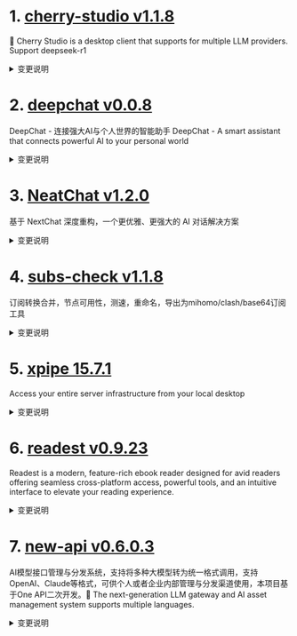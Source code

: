 
# 1. [cherry-studio v1.1.8](https://github.com/CherryHQ/cherry-studio/releases/tag/v1.1.8)  
🍒 Cherry Studio is a desktop client that supports for multiple LLM providers. Support deepseek-r1
<details>
<summary>变更说明</summary>

# 更新内容

1. 知识库设置增加重排模型，提升知识库的准确性
2. 修复部分服务商无法正常对话问题
3. 自定义服务商增加兼容模式，开启兼容模式之后传文档也不会报错了
4. 增加 Github Copilot 服务商
5. PlantUML 预览支持放大和缩小
6. 联网模式支持增强模式，可以预先处理搜索关键词

## What's Changed
...  

</details>

# 2. [deepchat v0.0.8](https://github.com/ThinkInAIXYZ/deepchat/releases/tag/v0.0.8)  
DeepChat - 连接强大AI与个人世界的智能助手 DeepChat - A smart assistant that connects powerful AI to your personal world
<details>
<summary>变更说明</summary>

🚀 DeepChat 0.0.8 正式发布 | 重新定义你的 AI 对话体验！
—— 更强大，更灵活，更智能，开启高效沟通新高度 🌟

✨ 本次主要更新内容 ✨
* Artifacts 支持 React 渲染，更好的交互和体验
* 支持自定义搜索引擎，模型自动本地解析搜索结果，猛击教程快来试试[自定义搜索引擎教程](https://github.com/ThinkInAIXYZ/deepchat/wiki/%E8%87%AA%E5%AE%9A%E4%B9%89%E6%90%9C%E7%B4%A2%E5%BC%95%E6%93%8E%E7%9A%84%E4%BD%BF%E7%94%A8%E6%96%B9%E6%B3%95-%7C-Custom-Search-Engines)
* 支持数据备份和还原，只需要一个文件夹，数据随身带（支持各类网盘，u盘，硬盘随意带走，随意导入，你的数据掌控在你自己手上）
* 增加了投屏保护模式，开会投屏不方便展示DeepChat的内容？没关系，自动遮罩/隐藏，保护用户隐私
* 增加了搜索预览模式，可以清晰的看到整个搜索的过程，了解DeepChat如何智能化的帮你搜索资料
* 优化了体验，修复了大量bug 
...  

</details>

# 3. [NeatChat v1.2.0](https://github.com/tianzhentech/NeatChat/releases/tag/v1.2.0)  
基于 NextChat 深度重构，一个更优雅、更强大的 AI 对话解决方案
<details>
<summary>变更说明</summary>

M C P！

## What's Changed
* Bump lint-staged from 13.2.2 to 15.5.0 by @dependabot in https://github.com/tianzhentech/NeatChat/pull/17
* Bump eslint-plugin-prettier from 5.1.3 to 5.2.3 by @dependabot in https://github.com/tianzhentech/NeatChat/pull/15
* Bump node-fetch from 3.3.1 to 3.3.2 by @dependabot in https://github.com/tianzhentech/NeatChat/pull/13
* Bump axios from 1.7.5 to 1.8.3 by @dependabot in https://github.com/tianzhentech/NeatChat/pull/14
* Bump remark-breaks from 3.0.2 to 4.0.0 by @dependabot in https://github.com/tianzhentech/NeatChat/pull/16


...  

</details>

# 4. [subs-check v1.1.8](https://github.com/beck-8/subs-check/releases/tag/v1.1.8)  
订阅转换合并，节点可用性，测速，重命名，导出为mihomo/clash/base64订阅工具
<details>
<summary>变更说明</summary>

## Changelog
* feb068df3429d237083d8f621f965c49e7c53908 update README.md
* 7fe1a26bd07e34c95f10c033dcaeb88a2a85158c update README.md
* 41ca3b836b82d68ac034b7ecd5aa4b577f67a8f1 update config.example.yaml

  

</details>

# 5. [xpipe 15.7.1](https://github.com/xpipe-io/xpipe/releases/tag/15.7.1)  
Access your entire server infrastructure from your local desktop
<details>
<summary>变更说明</summary>

## Performance

A severe performance regression was accidentally introduced in the recent 15.4 release. This release fixes this issue, so you will get much better performance in this version. It is recommended that you upgrade to 15.7.

While investigating, there were also a few other performance issues discovered that will be addressed in one of the next releases.

## Changes

- Add support for Warp on Windows and Linux
- Fix right part of file browser becoming blocked after a tab is split
...  

</details>

# 6. [readest v0.9.23](https://github.com/readest/readest/releases/tag/v0.9.23)  
Readest is a modern, feature-rich ebook reader designed for avid readers offering seamless cross-platform access, powerful tools, and an intuitive interface to elevate your reading experience.
<details>
<summary>变更说明</summary>

## Release Highlight
* Add options to show/hide header and footer
* Add responsive window size for popup footnotes
* Fix theme color not applied on Safari browsers
* Fix progress not updated to 100% when finished reading

## What's Changed
* fix: refresh page when vertical writing mode is set by @chrox in https://github.com/readest/readest/pull/615
* fix: also set color-scheme in iframe for Safari by @chrox in https://github.com/readest/readest/pull/616
* feat: add options to show/hide header and footer widgets in paginated and scrolled mode, also closes  by @chrox in https://github.com/readest/readest/pull/620
...  

</details>

# 7. [new-api v0.6.0.3](https://github.com/Calcium-Ion/new-api/releases/tag/v0.6.0.3)  
AI模型接口管理与分发系统，支持将多种大模型转为统一格式调用，支持OpenAI、Claude等格式，可供个人或者企业内部管理与分发渠道使用，本项目基于One API二次开发。🍥 The next-generation LLM gateway and AI asset management system supports multiple languages.
<details>
<summary>变更说明</summary>

**Full Changelog**: https://github.com/Calcium-Ion/new-api/compare/v0.6.0.2...v0.6.0.3  

</details>

